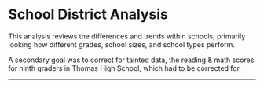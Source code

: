 # School District Analysis
This analysis reviews the differences and trends within schools, primarily looking how different grades, school sizes, and school types perform. 

A secondary goal was to correct for tainted data, the reading & math scores for ninth graders in Thomas High School, which had to be corrected for. 

---

